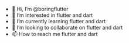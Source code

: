 - 👋 Hi, I’m @boringflutter
- 👀 I’m interested in flutter and dart
- 🌱 I’m currently learning flutter and dart
- 💞️ I’m looking to collaborate on flutter and dart
- 📫 How to reach me flutter and dart

<!---
boringflutter/boringflutter is a ✨ special ✨ repository because its `README.md` (this file) appears on your GitHub profile.
You can click the Preview link to take a look at your changes.
--->
